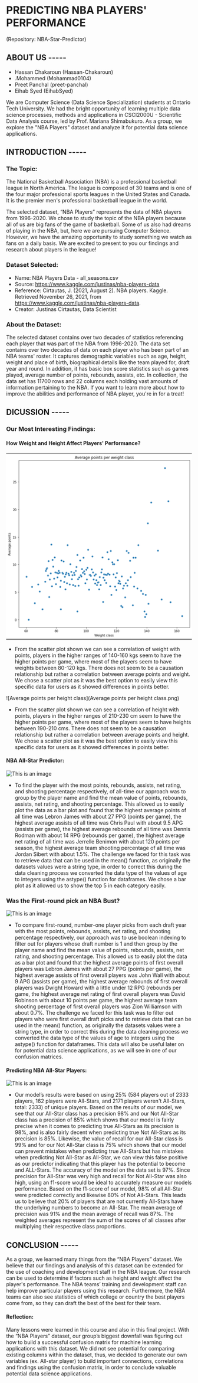 # PREDICTING NBA PLAYERS' PERFORMANCE 
(Repository: NBA-Star-Predictor)

## ABOUT US -----
* Hassan Chakaroun (Hassan-Chakaroun)
* .Mohammed (Mohammad0104)
* Preet Panchal (preet-panchal)
* Eihab Syed (EihabSyed)

We are Computer Science (Data Science Specialization) students at Ontario Tech University. We had the bright opportunity of learning multiple data science processes, methods and applications in CSCI2000U - Scientific Data Analysis course, led by Prof. Mariana Shimabukuro. As a group, we explore the "NBA Players" dataset and analyze it for potential data science applications. 

## INTRODUCTION -----

### The Topic: 
The National Basketball Association (NBA) is a professional basketball league in North America. The league is composed of 30 teams and is one of the four major professional sports leagues in the United States and Canada. It is the premier men's professional basketball league in the world. 

The selected dataset, “NBA Players” represents the data of NBA players from 1996-2020. We chose to study the topic of the NBA players because all of us are big fans of the game of basketball. Some of us also had dreams of playing in the NBA, but, here we are pursuing Computer Science. However, we have the amazing opportunity to study something we watch as fans on a daily basis. We are excited to present to you our findings and research about players in the league!

### Dataset Selected:
* Name: NBA Players Data - all_seasons.csv
* Source: https://www.kaggle.com/justinas/nba-players-data
* Reference: Cirtautas, J. (2021, August 2). NBA players. Kaggle. Retrieved November 26, 2021, from https://www.kaggle.com/justinas/nba-players-data. 
* Creator: Justinas Cirtautas, Data Scientist

### About the Dataset: 
The selected dataset contains over two decades of statistics referencing each player that was part of the NBA from 1996-2020. The data set contains over two decades of data on each player who has been part of an NBA teams' roster. It captures demographic variables such as age, height, weight and place of birth, biographical details like the team played for, draft year and round. In addition, it has basic box score statistics such as games played, average number of points, rebounds, assists, etc. In collection, the data set has 11700 rows and 22 columns each holding vast amounts of information pertaining to the NBA. If you want to learn more about how to improve the abilities and performance of NBA player, you're in for a treat! 

## DICUSSION -----

### Our Most Interesting Findings: 

#### How Weight and Height Affect Players' Performance? 
![Average points per weight class](Average-points-per-weight-class.png)
* From the scatter plot shown we can see a correlation of weight with points, players in the higher ranges of 140-160 kgs seem to have the higher points per game, where most of the players seem to have weights between 80-120 kgs. There does not seem to be a causation relationship but rather a correlation between average points and weight. We chose a scatter plot as it was the best option to easily view this specific data for users as it showed differences in points better.

![Average points per height class](Average points per height class.png)
* From the scatter plot shown we can see a correlation of height with points, players in the higher ranges of 210-230 cm seem to have the higher points per game, where most of the players seem to have heights between 190-210 cms. There does not seem to be a causation relationship but rather a correlation between average points and height. We chose a scatter plot as it was the best option to easily view this specific data for users as it showed differences in points better.

#### NBA All-Star Predictor: 
![This is an image]()
* To find the player with the most points, rebounds, assists, net rating, and shooting percentage respectively, of all-time our approach was to group by the player name and find the mean value of points, rebounds, assists, net rating, and shooting percentage. This allowed us to easily plot the data as a bar plot and found that the highest average points of all time was Lebron James with about 27 PPG (points per game), the highest average assists of all time was Chris Paul with about 9.5 APG (assists per game), the highest average rebounds of all time was Dennis Rodman with about 14 RPG (rebounds per game), the highest average net rating of all time was Jerrelle Benimon with about 120 points per season, the highest average team shooting percentage of all time was Jordan Sibert with about 1.5%. The challenge we faced for this task was to retrieve data that can be used in the mean() function, as originally the datasets values were a string type, in order to correct this during the data cleaning process we converted the data type of the values of age to integers using the astype() function for dataframes. We chose a bar plot as it allowed us to show the top 5 in each category easily.

### Was the First-round pick an NBA Bust? 
![This is an image]()
* To compare first-round, number-one player picks from each draft year with the most points, rebounds, assists, net rating, and shooting percentage respectively, our approach was to use boolean indexing to filter out for players whose draft number is 1 and then group by the player name and find the mean value of points, rebounds, assists, net rating, and shooting percentage. This allowed us to easily plot the data as a bar plot and found that the highest average points of first overall players was Lebron James with about 27 PPG (points per game), the highest average assists of first overall players was John Wall with about 9 APG (assists per game), the highest average rebounds of first overall players was Dwight Howard with a little under 12 RPG (rebounds per game, the highest average net rating of first overall players was David Robinson with about 10 points per game, the highest average team shooting percentage of first overall players was Zion Williamson with about 0.7%. The challenge we faced for this task was to filter out players who were first overall draft picks and to retrieve data that can be used in the mean() function, as originally the datasets values were a string type, in order to correct this during the data cleaning process we converted the data type of the values of age to integers using the astype() function for dataframes. This data will also be useful later on for potential data science applications, as we will see in one of our confusion matrices.

#### Predicting NBA All-Star Players: 
![This is an image]()
* Our model’s results were based on using 25% (584 players out of 2333 players, 162 players were All-Stars, and 2171 players weren't All-Stars, total: 2333) of unique players. Based on the results of our model, we see that our All-Star class has a precision 98% and our Not All-Star class has a precision of 85% which shows that our model is fairly precise when it comes to predicting true All-Stars as its precision is 98%, and is also fairly decent when predicting true Not All-Stars as its precision is 85%.
Likewise, the value of recall for our All-Star class is 99% and for our Not All-Star class is 75% which shows that our model can prevent mistakes when predicting true All-Stars but has mistakes when predicting Not All-Star as All-Star, we can view this false positive as our predictor indicating that this player has the potential to become and ALL-Stars. The accuracy of the model on the data set is 97%. Since precision for All-Star was very high and recall for Not All-Star was also high, using an f1-score would be ideal to accurately measure our models performance. Based on the f1-score of our model, 98% of all All-Star were predicted correctly and likewise 80% of Not All-Stars. This leads us to believe that 20% of players that are not currently All-Stars have the underlying numbers to become an All-Star. 
The mean average of precision was 91% and the mean average of recall was 87%. The weighted averages represent the sum of the scores of all classes after multiplying their respective class proportions.

## CONCLUSION -----

As a group, we learned many things from the “NBA Players” dataset. We believe that our findings and analysis of this dataset can be extended for the use of coaching and development staff in the NBA league. Our research can be used to determine if factors such as height and weight affect the player's performance. The NBA teams’ training and development staff can help improve particular players using this research. Furthermore, the NBA teams can also see statistics of which college or country the best players come from, so they can draft the best of the best for their team. 

#### Reflection:
Many lessons were learned in this course and also in this final project. With the “NBA Players” dataset, our group’s biggest downfall was figuring out how to build a successful confusion matrix for machine learning applications with this dataset. We did not see potential for comparing existing columns within the dataset, thus, we decided to generate our own variables (ex. All-star player) to build important connections, correlations and findings using the confusion matrix, in order to conclude valuable potential data science applications. 
